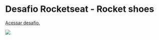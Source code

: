 # Desafio Rocketseat - Rocket shoes

<a href="https://efficient-sloth-d85.notion.site/Desafio-RocketShoes-c21f2886517b4424a45e13345953cef0">Acessar desafio.</a>

<img src="https://i.imgur.com/RHgGQiy.png" />
